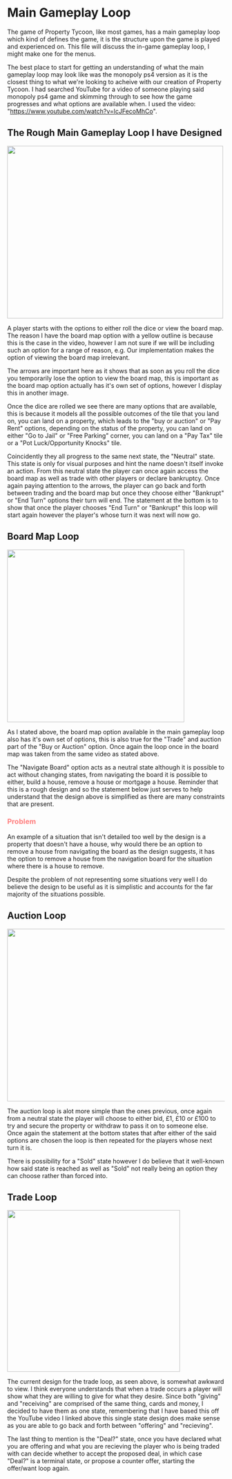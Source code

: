 <h1>Main Gameplay Loop</h1>

The game of Property Tycoon, like most games, has a main gameplay loop which kind of defines the game, it is the structure upon the game is played and experienced on. This file will discuss the in-game gameplay loop, I might make one for the menus.

The best place to start for getting an understanding of what the main gameplay loop may look like was the monopoly ps4 version as it is the closest thing to what we're looking to acheive with our creation of Property Tycoon. I had searched YouTube for a video of someone playing said monopoly ps4 game and skimming through to see how the game progresses and what options are available when. I used the video: "https://www.youtube.com/watch?v=lcJFecoMhCo".

<h2>The Rough Main Gameplay Loop I have Designed</h2>
<img src = "main gameplay loop design.png" style = "height:400px;width:500px"/><br>

A player starts with the options to either roll the dice or view the board map. The reason I have the board map option with a yellow outline is because this is the case in the video, however I am not sure if we will be including such an option for a range of reason, e.g. Our implementation makes the option of viewing the board map irrelevant. 

The arrows are important here as it shows that as soon as you roll the dice you temporarily lose the option to view the board map, this is important as the board map option actually has it's own set of options, however I display this in another image.

Once the dice are rolled we see there are many options that are available, this is because it models all the possible outcomes of the tile that you land on, you can land on a property, which leads to the "buy or auction" or "Pay Rent" options, depending on the status of the property, you can land on either "Go to Jail" or "Free Parking" corner, you can land on a "Pay Tax" tile or a "Pot Luck/Opportunity Knocks" tile.

Coincidently they all progress to the same next state, the "Neutral" state. This state is only for visual purposes and hint the name doesn't itself invoke an action. From this neutral state the player can once again access the board map as well as trade with other players or declare bankruptcy. Once again paying attention to the arrows, the player can go back and forth between trading and the board map but once they choose either "Bankrupt" or "End Turn" options their turn will end. The statement at the bottom is to show that once the player chooses "End Turn" or "Bankrupt" this loop will start again however the player's whose turn it was next will now go.

<h2>Board Map Loop</h2>
<img src = "board map loop design.png" style = "height:400px;width:410px"/><br>

As I stated above, the board map option available in the main gameplay loop also has it's own set of options, this is also true for the "Trade" and auction part of the "Buy or Auction" option. Once again the loop once in the board map was taken from the same video as stated above. 

The "Navigate Board" option acts as a neutral state although it is possible to act without changing states, from navigating the board it is possible to either, build a house, remove a house or mortgage a house. Reminder that this is a rough design and so the statement below just serves to help understand that the design above is simplified as there are many constraints that are present. 

<h3 style = "color:#ff8080">Problem</h3>
An example of a situation that isn't detailed too well by the design is a property that doesn't have a house, why would there be an option to remove a house from navigating the board as the design suggests, it has the option to remove a house from the navigation board for the situation where there is a house to remove.

Despite the problem of not representing some situations very well I do believe the design to be useful as it is simplistic and accounts for the far majority of the situations possible.

<h2>Auction Loop</h2>
<img src = "auction loop design.png" style = "height:400px;width:575px"/>

The auction loop is alot more simple than the ones previous, once again from a neutral state the player will choose to either bid, £1, £10 or £100 to try and secure the property or withdraw to pass it on to someone else. Once again the statement at the bottom states that after either of the said options are chosen the loop is then repeated for the players whose next turn it is.

There is possibility for a "Sold" state however I do believe that it well-known how said state is reached as well as "Sold" not really being an option they can choose rather than forced into.

<h2>Trade Loop</h2>
<img src = "trade loop design.png" style = "height:375px;width:400px"/>

The current design for the trade loop, as seen above, is somewhat awkward to view. I think everyone understands that when a trade occurs a player will show what they are willing to give for what they desire. Since both "giving" and "receiving" are comprised of the same thing, cards and money, I decided to have them as one state, remembering that I have based this off the YouTube video I linked above this single state design does make sense as you are able to go back and forth between "offering" and "recieving".

The last thing to mention is the "Deal?" state, once you have declared what you are offering and what you are recieving the player who is being traded with can decide whether to accept the proposed deal, in which case "Deal?" is a terminal state, or propose a counter offer, starting the offer/want loop again. 